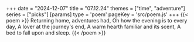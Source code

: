+++
date = "2024-12-07"
title = "07.12.24"
themes = ["time", "adventure"]
series = ["picks"]
[params]
  type = 'poem'
  pageKey = 'src/poem.js'
+++
{{< poem >}}
Returning home, adventures had,
Oh how the evening is to every day,
A lover at the journey's end,
A warm hearth familiar and its scent,
A bed to fall upon and sleep.
{{< /poem >}}